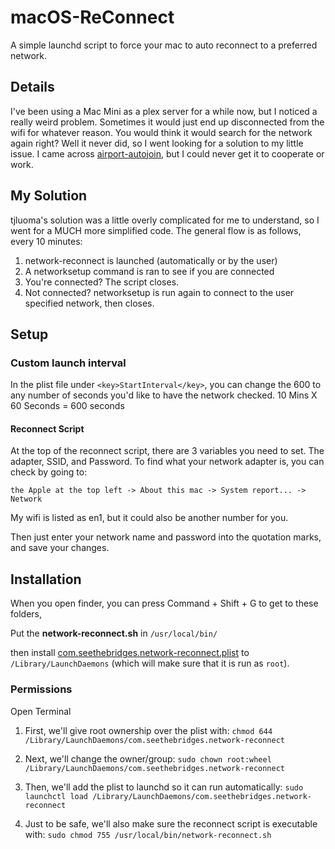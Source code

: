 macOS-ReConnect
===============
A simple launchd script to force your mac to auto reconnect to a preferred network.

## Details ##
I've been using a Mac Mini as a plex server for a while now, but I noticed a really weird problem. Sometimes it would just end up disconnected from the wifi for whatever reason. You would think it would search for the network again right? Well it never did, so I went looking for a solution to my little issue. I came across [airport-autojoin], but I could never get it to cooperate or work.

  [airport-autojoin]:https://github.com/tjluoma/airport-autojoin

## My Solution ##
tjluoma's solution was a little overly complicated for me to understand, so I went for a MUCH more simplified code. The general flow is as follows, every 10 minutes:
1. network-reconnect is launched (automatically or by the user)
2. A networksetup command is ran to see if you are connected
3. You're connected? The script closes.
4. Not connected? networksetup is run again to connect to the user specified network, then closes.

## Setup ##
### Custom launch interval ###
In the plist file under `<key>StartInterval</key>`, you can change the 600 to any number of seconds you'd like to have the network checked. 10 Mins X 60 Seconds = 600 seconds

#### Reconnect Script ###
At the top of the reconnect script, there are 3 variables you need to set. The adapter, SSID, and Password. To find what your network adapter is, you can check by going to:

`the Apple at the top left -> About this mac -> System report... -> Network`

My wifi is listed as en1, but it could also be another number for you. 

Then just enter your network name and password into the quotation marks, and save your changes.


## Installation ##
When you open finder, you can press Command + Shift + G to get to these folders,

Put the **network-reconnect.sh** in `/usr/local/bin/`

then install [com.seethebridges.network-reconnect.plist] to `/Library/LaunchDaemons` (which will make sure that it is run as `root`).

  [com.seethebridges.network-reconnect.plist]: https://github.com/SeeTheBridges/macOS-ReConnect/blob/master/com.seethebridges.network-reconnect.plist
 
 ### Permissions ###
 Open Terminal
 1. First, we'll give root ownership over the plist with: `chmod 644 /Library/LaunchDaemons/com.seethebridges.network-reconnect`
 2. Next, we'll change the owner/group: `sudo chown root:wheel /Library/LaunchDaemons/com.seethebridges.network-reconnect`
 3. Then, we'll add the plist to launchd so it can run automatically: `sudo launchctl load /Library/LaunchDaemons/com.seethebridges.network-reconnect`
 
 4. Just to be safe, we'll also make sure the reconnect script is executable with: `sudo chmod 755 /usr/local/bin/network-reconnect.sh`
